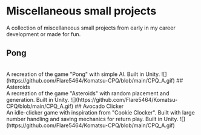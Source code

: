 # Miscellaneous small projects
A collection of miscellaneous small projects from early in my career development or made for fun.

## Pong
<br  />
A recreation of the game "Pong" with simple AI. Built in Unity.
![](https://github.com/Flare5464/Komatsu-CPQ/blob/main/CPQ_A.gif)
## Asteroids
<br  />
A recreation of the game "Asteroids" with random placement and generation. Built in Unity.
![](https://github.com/Flare5464/Komatsu-CPQ/blob/main/CPQ_A.gif)
## Avocado Clicker
<br  />
An idle-clicker game with inspiration from "Cookie Clocker". Built with large number handling and saving mechanics for return play. Built in Unity.
![](https://github.com/Flare5464/Komatsu-CPQ/blob/main/CPQ_A.gif)
